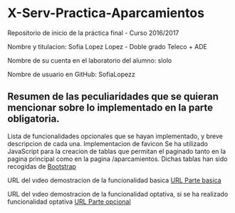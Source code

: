 # X-Serv-Practica-Aparcamientos
Repositorio de inicio de la práctica final - Curso 2016/2017

Nombre y titulacion: Sofia Lopez Lopez - Doble grado Teleco + ADE

Nombre de su cuenta en el laboratorio del alumno: slolo

Nombre de usuario en GitHub: SofiaLopezz

Resumen de las peculiaridades que se quieran mencionar sobre lo implementado en la parte obligatoria. 
-

Lista de funcionalidades opcionales que se hayan implementado, y breve descripcion de cada una.
	Implementacion de favicon
	Se ha utilizado JavaScript para la creacion de tablas que permitan el paginado tanto en la pagina principal como en la pagina /aparcamientos. Dichas tablas han sido recogidas de [Bootstrap](https://startbootstrap.com/)

URL del vıdeo demostracion de la funcionalidad basica [URL Parte basica](https://www.youtube.com/watch?v=MFAHFi0NaYs)

URL del vıdeo demostracion de la funcionalidad optativa, si se ha realizado funcionalidad optativa [URL Parte opcional](https://www.youtube.com/watch?v=TEx1JhscGyg)

